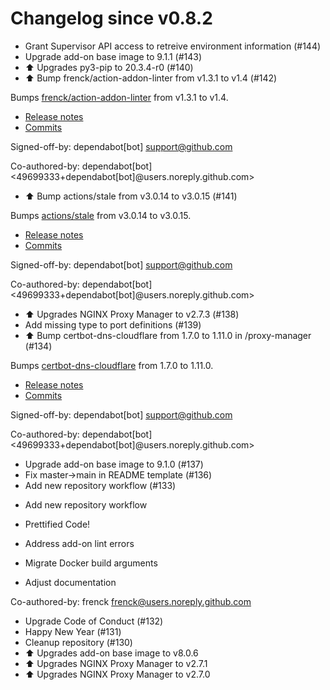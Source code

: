 # Changelog since v0.8.2
- Grant Supervisor API access to retreive environment information (#144) 
- Upgrade add-on base image to 9.1.1 (#143) 
- ⬆ Upgrades py3-pip to 20.3.4-r0 (#140) 
- ⬆️ Bump frenck/action-addon-linter from v1.3.1 to v1.4 (#142)

Bumps [frenck/action-addon-linter](https://github.com/frenck/action-addon-linter) from v1.3.1 to v1.4.
- [Release notes](https://github.com/frenck/action-addon-linter/releases)
- [Commits](https://github.com/frenck/action-addon-linter/compare/v1.3.1...c82c5e9ca0ce5fc9b15756f1c0e39531b95d11b0)

Signed-off-by: dependabot[bot] <support@github.com>

Co-authored-by: dependabot[bot] <49699333+dependabot[bot]@users.noreply.github.com> 
- ⬆️ Bump actions/stale from v3.0.14 to v3.0.15 (#141)

Bumps [actions/stale](https://github.com/actions/stale) from v3.0.14 to v3.0.15.
- [Release notes](https://github.com/actions/stale/releases)
- [Commits](https://github.com/actions/stale/compare/v3.0.14...86561461b92875de77a8b2d2e75f004c826e8f45)

Signed-off-by: dependabot[bot] <support@github.com>

Co-authored-by: dependabot[bot] <49699333+dependabot[bot]@users.noreply.github.com> 
- ⬆ Upgrades NGINX Proxy Manager to v2.7.3 (#138) 
- Add missing type to port definitions (#139) 
- ⬆️ Bump certbot-dns-cloudflare from 1.7.0 to 1.11.0 in /proxy-manager (#134)

Bumps [certbot-dns-cloudflare](https://github.com/certbot/certbot) from 1.7.0 to 1.11.0.
- [Release notes](https://github.com/certbot/certbot/releases)
- [Commits](https://github.com/certbot/certbot/compare/v1.7.0...v1.11.0)

Signed-off-by: dependabot[bot] <support@github.com>

Co-authored-by: dependabot[bot] <49699333+dependabot[bot]@users.noreply.github.com> 
- Upgrade add-on base image to 9.1.0 (#137) 
- Fix master->main in README template (#136) 
- Add new repository workflow (#133)

* Add new repository workflow

* Prettified Code!

* Address add-on lint errors

* Migrate Docker build arguments

* Adjust documentation

Co-authored-by: frenck <frenck@users.noreply.github.com> 
- Upgrade Code of Conduct (#132) 
- Happy New Year (#131) 
- Cleanup repository (#130) 
- ⬆ Upgrades add-on base image to v8.0.6 
- ⬆ Upgrades NGINX Proxy Manager to v2.7.1 
- ⬆ Upgrades NGINX Proxy Manager to v2.7.0 

